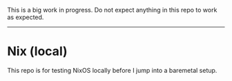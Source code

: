 This is a big work in progress.
Do not expect anything in this repo to work as expected.

----

# Nix (local)

This repo is for testing NixOS locally before I jump into a baremetal setup.

